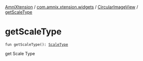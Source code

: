 [AmniXtension](../../index.md) / [com.amnix.xtension.widgets](../index.md) / [CircularImageView](index.md) / [getScaleType](./get-scale-type.md)

# getScaleType

`fun getScaleType(): `[`ScaleType`](https://developer.android.com/reference/android/widget/ImageView/ScaleType.html)

get Scale Type

